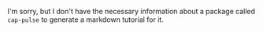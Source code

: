 I'm sorry, but I don't have the necessary information about a package called `cap-pulse` to generate a markdown tutorial for it.